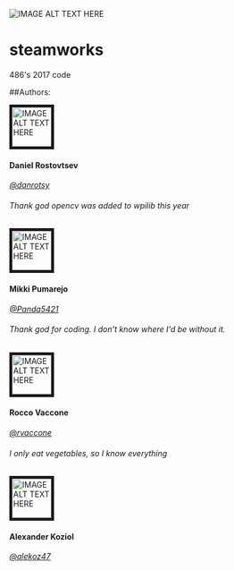 ![IMAGE ALT TEXT HERE](https://i.ytimg.com/vi/EMiNmJW7enI/maxresdefault.jpg)

# **steamworks**
486's 2017 code

##Authors:


<img src="https://avatars0.githubusercontent.com/u/5702902?v=3&s=460"
alt="IMAGE ALT TEXT HERE" width="70" height="70" border="5" /></a>
#### Daniel Rostovtsev
[*@danrotsy*](https://github.com/danrotsy)
###### *Thank god opencv was added to wpilib this year*

<img src="https://avatars3.githubusercontent.com/u/25121645?v=3&s=460"
alt="IMAGE ALT TEXT HERE" width="70" height="70" border="5" /></a>
#### Mikki Pumarejo
[*@Panda5421*](https://github.com/Panda5421)
###### *Thank god for coding. I don't know where I'd be without it.*

<img src="https://avatars0.githubusercontent.com/u/25404382?v=3&s=460"
alt="IMAGE ALT TEXT HERE" width="70" height="70" border="5" /></a>
#### Rocco Vaccone
[*@rvaccone*](https://github.com/rvaccone)
###### *I only eat vegetables, so I know everything*

<img src="https://avatars3.githubusercontent.com/u/21017264?v=3&s=460"
alt="IMAGE ALT TEXT HERE" width="70" height="70" border="5" /></a>
#### Alexander Koziol
[*@alekoz47*](https://github.com/alekoz47)
